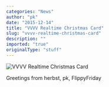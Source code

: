 ```yaml
---
categories: "News"
author: "pk"
date: "2015-12-14"
title: "VVVV Realtime Christmas Card"
slug: "vvvv-realtime-christmas-card"
description: ""
imported: "true"
originalType: "stuff"
---
```



![VVVV Realtime Christmas Card](http://i.giphy.com/3o8doTXoQnFbhTbypO.gif) 

Greetings from [](http://prefrontalcortex.de)
herbst, pk, FlippyFriday